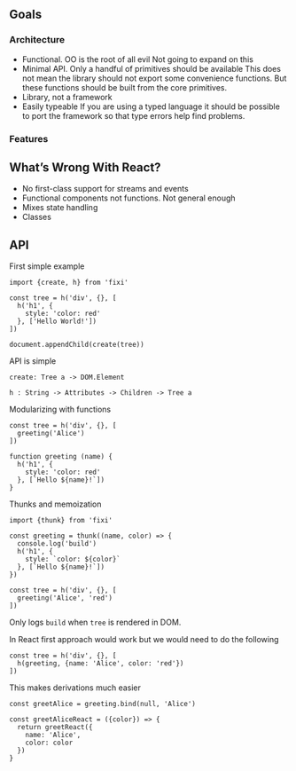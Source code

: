 ## Goals

### Architecture

* Functional. OO is the root of all evil
  Not going to expand on this
* Minimal API. Only a handful of primitives should be available
  This does not mean the library should not export some convenience functions.
  But these functions should be built from the core primitives.
* Library, not a framework
* Easily typeable
  If you are using a typed language it should be possible to port the framework
  so that type errors help find problems.

### Features

## What’s Wrong With React?

* No first-class support for streams and events
* Functional components not functions. Not general enough
* Mixes state handling
* Classes


## API

First simple example

    import {create, h} from 'fixi'

    const tree = h('div', {}, [
      h('h1', {
        style: 'color: red'
      }, ['Hello World!'])
    ])

    document.appendChild(create(tree))


API is simple

    create: Tree a -> DOM.Element

    h : String -> Attributes -> Children -> Tree a


Modularizing with functions

    const tree = h('div', {}, [
      greeting('Alice')
    ])

    function greeting (name) {
      h('h1', {
        style: 'color: red'
      }, [`Hello ${name}!`])
    }

Thunks and memoization

    import {thunk} from 'fixi'

    const greeting = thunk((name, color) => {
      console.log('build')
      h('h1', {
        style: `color: ${color}`
      }, [`Hello ${name}!`])
    })

    const tree = h('div', {}, [
      greeting('Alice', 'red')
    ])

Only logs `build` when `tree` is rendered in DOM.

In React first approach would work but we would need to do the following

    const tree = h('div', {}, [
      h(greeting, {name: 'Alice', color: 'red'})
    ])

This makes derivations much easier

    const greetAlice = greeting.bind(null, 'Alice')

    const greetAliceReact = ({color}) => {
      return greetReact({
        name: 'Alice',
        color: color
      })
    }
